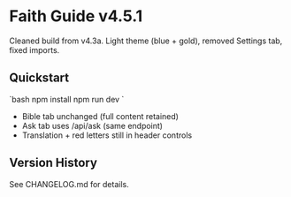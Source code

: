 
# Faith Guide v4.5.1

Cleaned build from v4.3a. Light theme (blue + gold), removed Settings tab, fixed imports.

## Quickstart
\`bash
npm install
npm run dev
\`

- Bible tab unchanged (full content retained)
- Ask tab uses /api/ask (same endpoint)
- Translation + red letters still in header controls

## Version History
See CHANGELOG.md for details.
